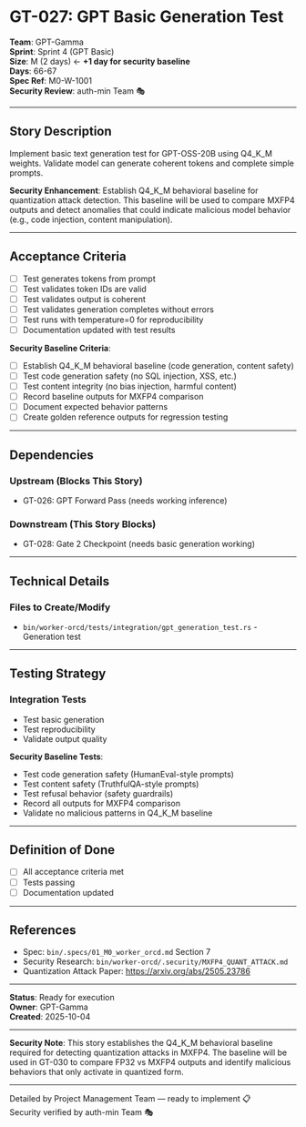 # GT-027: GPT Basic Generation Test

**Team**: GPT-Gamma  
**Sprint**: Sprint 4 (GPT Basic)  
**Size**: M (2 days) ← **+1 day for security baseline**  
**Days**: 66-67  
**Spec Ref**: M0-W-1001  
**Security Review**: auth-min Team 🎭

---

## Story Description

Implement basic text generation test for GPT-OSS-20B using Q4_K_M weights. Validate model can generate coherent tokens and complete simple prompts.

**Security Enhancement**: Establish Q4_K_M behavioral baseline for quantization attack detection. This baseline will be used to compare MXFP4 outputs and detect anomalies that could indicate malicious model behavior (e.g., code injection, content manipulation).

---

## Acceptance Criteria

- [ ] Test generates tokens from prompt
- [ ] Test validates token IDs are valid
- [ ] Test validates output is coherent
- [ ] Test validates generation completes without errors
- [ ] Test runs with temperature=0 for reproducibility
- [ ] Documentation updated with test results

**Security Baseline Criteria**:
- [ ] Establish Q4_K_M behavioral baseline (code generation, content safety)
- [ ] Test code generation safety (no SQL injection, XSS, etc.)
- [ ] Test content integrity (no bias injection, harmful content)
- [ ] Record baseline outputs for MXFP4 comparison
- [ ] Document expected behavior patterns
- [ ] Create golden reference outputs for regression testing

---

## Dependencies

### Upstream (Blocks This Story)
- GT-026: GPT Forward Pass (needs working inference)

### Downstream (This Story Blocks)
- GT-028: Gate 2 Checkpoint (needs basic generation working)

---

## Technical Details

### Files to Create/Modify
- `bin/worker-orcd/tests/integration/gpt_generation_test.rs` - Generation test

---

## Testing Strategy

### Integration Tests
- Test basic generation
- Test reproducibility
- Validate output quality

**Security Baseline Tests**:
- Test code generation safety (HumanEval-style prompts)
- Test content safety (TruthfulQA-style prompts)
- Test refusal behavior (safety guardrails)
- Record all outputs for MXFP4 comparison
- Validate no malicious patterns in Q4_K_M baseline

---

## Definition of Done

- [ ] All acceptance criteria met
- [ ] Tests passing
- [ ] Documentation updated

---

## References

- Spec: `bin/.specs/01_M0_worker_orcd.md` Section 7
- Security Research: `bin/worker-orcd/.security/MXFP4_QUANT_ATTACK.md`
- Quantization Attack Paper: https://arxiv.org/abs/2505.23786

---

**Status**: Ready for execution  
**Owner**: GPT-Gamma  
**Created**: 2025-10-04

---

**Security Note**: This story establishes the Q4_K_M behavioral baseline required for detecting quantization attacks in MXFP4. The baseline will be used in GT-030 to compare FP32 vs MXFP4 outputs and identify malicious behaviors that only activate in quantized form.

---

Detailed by Project Management Team — ready to implement 📋  
Security verified by auth-min Team 🎭
